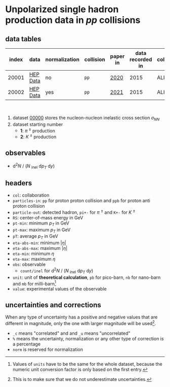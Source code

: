 # Unpolarized single hadron production data in <i>pp</i> collisions

## data tables

| index | data                     | normalization | collision | paper in             | data recorded in | collaboration |
| ----- | -----                    | -----         | -----     | -----                | -----            | -----         |
| 20001 | [HEP Data][link.10001.d] | no            | `pp`      | [2020][link.10001.p] | 2015             | ALICE         |
| 20002 | [HEP Data][link.10002.d] | yes           | `pp`      | [2021][link.10002.p] | 2015             | ALICE         |

<br/>

1. dataset [00000][link.00000] stores the nucleon-nucleon inelastic cross section <i>&sigma;<sub>NN</sub></i>
2. dataset starting number
    - <b>1</b>: <i>&pi;</i> <sup>&pm;</sup> production
    - <b>2</b>: <i>K</i> <sup>&pm;</sup> production

[link.10001.d]: https://www.hepdata.net/record/ins1759506
[link.10002.d]: https://www.hepdata.net/record/ins1797443

[link.10001.p]: https://link.aps.org/doi/10.1103/PhysRevC.101.044907 'DOI'
[link.10002.p]: https://link.springer.com/10.1140/epjc/s10052-020-08690-5 'DOI'

[link.00000]: https://link.aps.org/doi/10.1103/PhysRevC.97.054910 'DOI'

## observables

- d<sup>2</sup><i>N</i> / (<i>N</i> <sub>inel</sub> d<i>p<sub>T</sub></i> d<i>y</i>)

## headers

- `col`: collaboration
- `particles-in`: `pp` for proton proton collision and `ppb` for proton anti proton collision
- `particle-out`: detected hadron, `pi+-` for <i>&pi;</i> <sup>&pm;</sup> and `K+-` for <i>K</i> <sup>&pm;</sup>
- `RS`: center-of-mass energy in GeV
- `pt-min`: minimum <i>p<sub>T</sub></i> in GeV
- `pt-max`: maximum <i>p<sub>T</sub></i> in GeV
- `pT`: average <i>p<sub>T</sub></i> in GeV
- `eta-abs-min`: minimum |<i>&eta;</i>|
- `eta-abs-max`: maximum |<i>&eta;</i>|
- `eta-min`: minimum <i>&eta;</i>
- `eta-max`: maximum <i>&eta;</i>
- `obs`: observable
    - `count/inel` for d<sup>2</sup><i>N</i> / (<i>N</i> <sub>inel</sub> d<i>p<sub>T</sub></i> d<i>y</i>)
- `unit`: unit of <b>theoretical calculation</b>, `pb` for pico-barn, `nb` for nano-barn and `mb` for milli-barn[^1]
- `value`: experimental values of the observable

[^1]: Values of `units` have to be the same for the whole dataset, because the numeric unit conversion factor is only based on the first entry.

## uncertainties and corrections

When any type of uncertainty has a positive and negative values that are different in magnitude, only the one with larger magnitude will be used[^2].

- `_c` means "correlated" and and `_u` means "uncorrelated"
- `%` means the uncertainty, normalization or any other type of correction is a percentage
- `norm` is reserved for normalization

[^2]: This is to make sure that we do not underestimate uncertainties.
